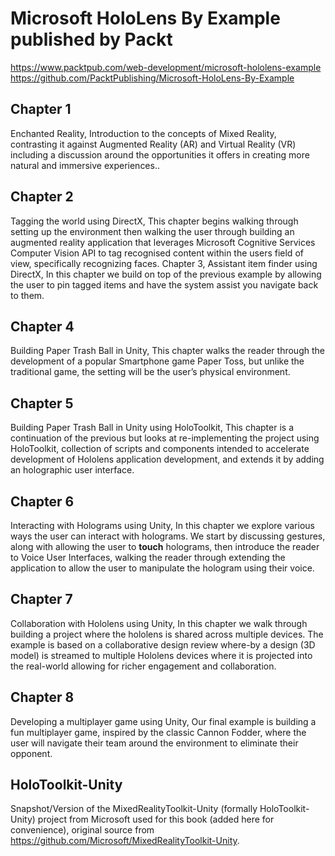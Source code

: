 # Microsoft HoloLens By Example published by Packt
https://www.packtpub.com/web-development/microsoft-hololens-example
https://github.com/PacktPublishing/Microsoft-HoloLens-By-Example

## Chapter 1 
Enchanted Reality, Introduction to the concepts of Mixed Reality, contrasting it against Augmented Reality (AR) and Virtual Reality (VR) including a discussion around the opportunities it offers in creating more natural and immersive experiences..

## Chapter 2 
Tagging the world using DirectX, This chapter begins walking through setting up the environment then walking the user through building an augmented reality application that leverages Microsoft Cognitive Services Computer Vision API to tag recognised content within the users field of view, specifically recognizing faces.
Chapter 3, Assistant item finder using DirectX, In this chapter we build on top of the previous example by allowing the user to pin tagged items and have the system assist you navigate back to them.

## Chapter 4 
Building Paper Trash Ball in Unity, This chapter walks the reader through the development of a popular Smartphone game Paper Toss, but unlike the traditional game, the setting will be the user’s physical environment.

## Chapter 5 
Building Paper Trash Ball in Unity using HoloToolkit, This chapter is a continuation of the previous but looks at re-implementing the project using HoloToolkit, collection of scripts and components intended to accelerate development of Hololens application development, and extends it by adding an holographic user interface.

## Chapter 6 
Interacting with Holograms using Unity, In this chapter we explore various ways the user can interact with holograms. We start by discussing gestures, along with allowing the user to **touch** holograms, then introduce the reader to Voice User Interfaces, walking the reader through extending the application to allow the user to manipulate the hologram using their voice.

## Chapter 7 
Collaboration with Hololens using Unity, In this chapter we walk through building a project where the hololens is shared across multiple devices. The example is based on a collaborative design review where-by a design (3D model) is streamed to multiple Hololens devices where it is projected into the real-world allowing for richer engagement and collaboration.

## Chapter 8 
Developing a multiplayer game using Unity, Our final example is building a fun multiplayer game, inspired by the classic Cannon Fodder, where the user will navigate their team around the environment to eliminate their opponent.

## HoloToolkit-Unity  
Snapshot/Version of the MixedRealityToolkit-Unity (formally HoloToolkit-Unity) project from Microsoft used for this book (added here for convenience), original source from https://github.com/Microsoft/MixedRealityToolkit-Unity. 
